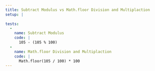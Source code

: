 ```yaml
---
title: Subtract Modulus vs Math.floor Division and Multiplaction
setup: |
  
tests:
  -
    name: Subtract Modulus
    code: |
      105 - (105 % 100)
  -
    name: Math.floor Division and Multiplaction
    code: |
      Math.floor(105 / 100) * 100
---
```


